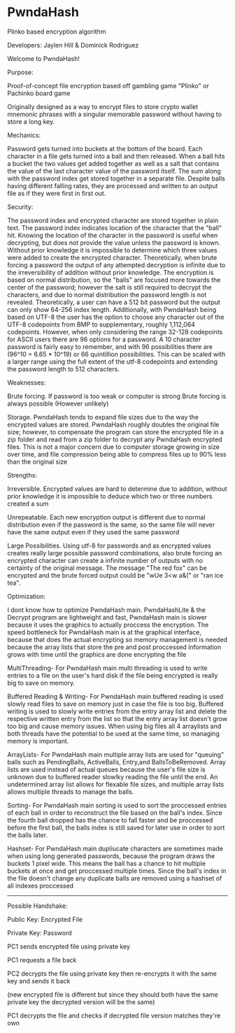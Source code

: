 # PwndaHash
Plinko based encryption algorithm

Developers: Jaylen Hill & Dominick Rodriguez

Welcome to PwndaHash!

Purpose:

Proof-of-concept file encryption based off gambling game "Plinko" or Pachinko board game

Originally designed as a way to encrypt files to store crypto wallet mnemonic phrases with a singular memorable password without having to store a long key. 


Mechanics:

Password gets turned into buckets at the bottom of the board. Each character in a file gets turned into a ball and then released. When a ball hits a bucket the two values get added together as well as a salt that contains the value of the last character value of the password itself. The sum along with the password index get stored together in a separate file. Despite balls having different falling rates, they are processed and written to an output file as if they were first in first out.


Security:

The password index and encrypted character are stored together in plain text.
The password index indicates location of the character that the "ball" hit. Knowing the location of the character in the password is useful when decrypting, but does not provide the value unless the password is known. Without prior knowledge it is impossible to determine which three values were added to create the encrypted character. Theoretically, when brute forcing a password the output of any attempted decryption is infinite due to the irreversibility of addition without prior knowledge. The encryption is based on normal distribution, so the "balls" are focused more towards the center of the password; however the salt is still required to decrypt the characters, and due to normal distribution the password length is not revealed. Theoretically, a user can have a 512 bit password but the output can only show 64-256 index length. Additionally, with PwndaHash being based on UTF-8 the user has the option to choose any character out of the UTF-8 codepoints from BMP to supplementary, roughly 1,112,064 codepoints. However, when only considering the range 32-128 codepoints for ASCII users there are 96 options for a password. A 10 character password is fairly easy to remember, and with 96 possibilities there are (96^10 = 6.65 * 10^19)  or 66 quintillion possibilities. This can be scaled with a larger range using the full extent of the utf-8 codepoints and extending the password length to 512 characters.

Weaknesses:

Brute forcing. If password is too weak or computer is strong Brute forcing is always possible (However unlikely)

Storage. PwndaHash tends to expand file sizes due to the way the encrypted values are stored. PwndaHash roughly doubles the original file size; however, to compensate the program can store the encrypted file in a zip folder and read from a zip folder to decrypt any PwndaHash encrypted files. This is not a major concern due to computer storage growing in size over time, and file compression being able to compress files up to 90% less than the original size


Strengths:

Irreversible. Encrypted values are hard to determine due to addition, without prior knowledge it is impossible to deduce which two or three numbers created a sum

Unrepeatable. Each new encryption output is different due to normal distribution even if the password is the same, so the same file will never have the same output even if they used the same password

Large Possibilities. Using utf-8 for passwords and as encrypted values creates really large possible password combinations, also brute forcing an encrypted character can create a infinite number of outputs with no certainty of the original message. The message "The red fox" can be encrypted and the brute forced output could be "wUe 3<w a&(" or "ran ice tea". 


Optimization:

I dont know how to optimize PwndaHash main. PwndaHashLite & the Decrypt program are lightweight and fast, PwndaHash main is slower because it uses the graphics to actually proccess the encryption. The speed bottleneck for PwndaHash main is at the graphical interface, because that does the actual encrypting so memory management is needed because the array lists that store the pre and post proccessed information grows with time until the graphics are done encrypting the file 

MultiThreading-
For PwndaHash main multi threading is used to write entries to a file on the user's hard disk if the file being encrypted is really big to save on memory.

Buffered Reading & Writing-
For PwndaHash main buffered reading is used slowly read files to save on memory just in case the file is too big. Buffered writing is used to slowly write entries from the entry array list and delete the respective written entry from the list so that the entry array list doesn't grow too big and cause memory issues. When using big files all 4 arraylists and both threads have the potential to be used at the same time, so managing memory is important.

ArrayLists-
For PwndaHash main multiple array lists are used for "queuing" balls such as PendingBalls, ActiveBalls, Entry,and BallsToBeRemoved. Array lists are used instead of actual queues because the user's file size is unknown due to buffered reader slowlky reading the file until the end. An undetermined array list allows for flexable file sizes, and multiple array lists allows multiple threads to manage the balls.

Sorting-
For PwndaHash main sorting is used to sort the proccessed entries of each ball in order to reconstruct the file based on the ball's index. Since the fourth ball dropped has the chance to fall faster and be proccessed before the first ball, the balls index is still saved for later use in order to sort the balls later.

Hashset-
For PwndaHash main dupliucate characters are sometimes made when using long generated passwords, because the program draws the buckets 1 pixel wide. This means the ball has a chance to hit multiple buckets at once and get proccessed multiple times. Since the ball's index in the file doesn't change any duplicate balls are removed using a hashset of all indexes proccessed

----------------------------------------------------------------------------------------------------
Possible Handshake:

Public Key: Encrypted File

Private Key: Password


PC1 sends encrypted file using private key

PC1 requests a file back

PC2 decrypts the file using private key then re-encrypts it with the same key and sends it back

(new encrypted file is different but since they should both have the same private key the decrypted version will be the same)

PC1 decrypts the file and checks if decrypted file version matches they're own
